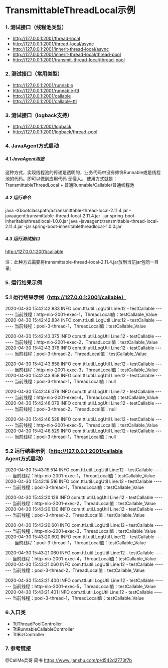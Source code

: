 # TransmittableThreadLocal示例
### 1. 测试接口（线程池类型）
- http://127.0.0.1:2001/thread-local
- http://127.0.0.1:2001/thread-local/async
- http://127.0.0.1:2001/inherit-thread-local/async
- http://127.0.0.1:2001/inherit-thread-local/thread-pool
- http://127.0.0.1:2001/transmit-thread-local/thread-pool

### 2. 测试接口（常用类型）
- http://127.0.0.1:2001/runnable
- http://127.0.0.1:2001/runnable-ttl
- http://127.0.0.1:2001/callable
- http://127.0.0.1:2001/callable-ttl

### 3. 测试接口（logback支持）
- http://127.0.0.1:2001/logback
- http://127.0.0.1:2001/logback/thread-pool

### 4. JavaAgent方式启动
##### 4.1 JavaAgent用途
这种方式，实现线程池的传递是透明的，业务代码中没有修饰Runnable或是线程池的代码。即可以做到应用代码 无侵入。
使用方式就是：TransmittableThreadLocal + 普通Runnable/Callable/普通线程池

##### 4.2 运行命令
java -Xbootclasspath/a:transmittable-thread-local-2.11.4.jar -javaagent:transmittable-thread-local-2.11.4.jar -jar spring-boot-inheritablethreadlocal-1.0.0.jar
java -javaagent:transmittable-thread-local-2.11.4.jar -jar spring-boot-inheritablethreadlocal-1.0.0.jar

##### 4.3 运行测试接口
http://127.0.0.1:2001/callable

注：此种方式需要将transmittable-thread-local-2.11.4.jar放到当前jar包同一目录;

### 5. 运行结果示例
### 5.1 运行结果示例（http://127.0.0.1:2001/callable）
2020-04-30 15:42:42.833  INFO  com.ttl.util.LogUtil Line:12  - testCallable ------- 当前线程：http-nio-2001-exec-1，ThreadLocal值：testCallable_Value
2020-04-30 15:42:42.834  INFO  com.ttl.util.LogUtil Line:12  - testCallable ------- 当前线程：pool-3-thread-1，ThreadLocal值：testCallable_Value

2020-04-30 15:42:43.375  INFO  com.ttl.util.LogUtil Line:12  - testCallable ------- 当前线程：http-nio-2001-exec-2，ThreadLocal值：testCallable_Value
2020-04-30 15:42:43.376  INFO  com.ttl.util.LogUtil Line:12  - testCallable ------- 当前线程：pool-3-thread-2，ThreadLocal值：testCallable_Value

2020-04-30 15:42:43.858  INFO  com.ttl.util.LogUtil Line:12  - testCallable ------- 当前线程：http-nio-2001-exec-3，ThreadLocal值：testCallable_Value
2020-04-30 15:42:43.858  INFO  com.ttl.util.LogUtil Line:12  - testCallable ------- 当前线程：pool-3-thread-1，ThreadLocal值：null

2020-04-30 15:42:46.078  INFO  com.ttl.util.LogUtil Line:12  - testCallable ------- 当前线程：http-nio-2001-exec-4，ThreadLocal值：testCallable_Value
2020-04-30 15:42:46.079  INFO  com.ttl.util.LogUtil Line:12  - testCallable ------- 当前线程：pool-3-thread-2，ThreadLocal值：null

2020-04-30 15:42:46.528  INFO  com.ttl.util.LogUtil Line:12  - testCallable ------- 当前线程：http-nio-2001-exec-5，ThreadLocal值：testCallable_Value
2020-04-30 15:42:46.529  INFO  com.ttl.util.LogUtil Line:12  - testCallable ------- 当前线程：pool-3-thread-1，ThreadLocal值：null


### 5.2 运行结果示例（http://127.0.0.1:2001/callable Agent方式启动）
2020-04-30 15:43:19.514  INFO  com.ttl.util.LogUtil Line:12  - testCallable ------- 当前线程：http-nio-2001-exec-1，ThreadLocal值：testCallable_Value
2020-04-30 15:43:19.516  INFO  com.ttl.util.LogUtil Line:12  - testCallable ------- 当前线程：pool-3-thread-1，ThreadLocal值：testCallable_Value

2020-04-30 15:43:20.129  INFO  com.ttl.util.LogUtil Line:12  - testCallable ------- 当前线程：http-nio-2001-exec-2，ThreadLocal值：testCallable_Value
2020-04-30 15:43:20.130  INFO  com.ttl.util.LogUtil Line:12  - testCallable ------- 当前线程：pool-3-thread-2，ThreadLocal值：testCallable_Value

2020-04-30 15:43:20.601  INFO  com.ttl.util.LogUtil Line:12  - testCallable ------- 当前线程：http-nio-2001-exec-3，ThreadLocal值：testCallable_Value
2020-04-30 15:43:20.602  INFO  com.ttl.util.LogUtil Line:12  - testCallable ------- 当前线程：pool-3-thread-1，ThreadLocal值：testCallable_Value

2020-04-30 15:43:21.060  INFO  com.ttl.util.LogUtil Line:12  - testCallable ------- 当前线程：http-nio-2001-exec-4，ThreadLocal值：testCallable_Value
2020-04-30 15:43:21.060  INFO  com.ttl.util.LogUtil Line:12  - testCallable ------- 当前线程：pool-3-thread-2，ThreadLocal值：testCallable_Value

2020-04-30 15:43:21.400  INFO  com.ttl.util.LogUtil Line:12  - testCallable ------- 当前线程：http-nio-2001-exec-5，ThreadLocal值：testCallable_Value
2020-04-30 15:43:21.401  INFO  com.ttl.util.LogUtil Line:12  - testCallable ------- 当前线程：pool-3-thread-1，ThreadLocal值：testCallable_Value

### 6.入口类
- TtlThreadPoolController
- TtlRunnableCallableController
- TtlBizController

### 7. 参考链接
@CallMe兵哥  简书
https://www.jianshu.com/p/d542d2773f7b

